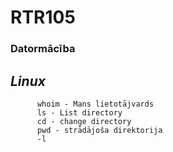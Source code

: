  #            RTR105
### Datormācība
##    _Linux_
       
          whoim - Mans lietotājvards
          ls - List directory
          cd - change directory
          pwd - strādājoša direktorija
          -l
          
          
    
  
